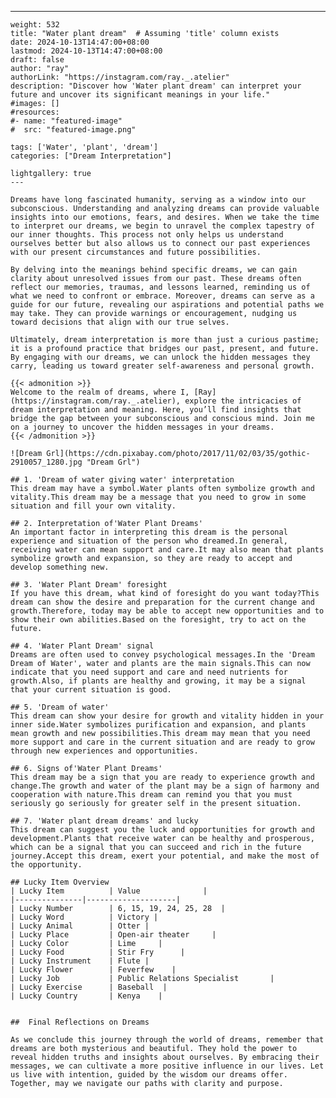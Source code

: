 ---
    weight: 532
    title: "Water plant dream"  # Assuming 'title' column exists
    date: 2024-10-13T14:47:00+08:00
    lastmod: 2024-10-13T14:47:00+08:00
    draft: false
    author: "ray"
    authorLink: "https://instagram.com/ray._.atelier"
    description: "Discover how 'Water plant dream' can interpret your future and uncover its significant meanings in your life."
    #images: []
    #resources:
    #- name: "featured-image"
    #  src: "featured-image.png"
    
    tags: ['Water', 'plant', 'dream']
    categories: ["Dream Interpretation"]
    
    lightgallery: true
    ---
    
    Dreams have long fascinated humanity, serving as a window into our subconscious. Understanding and analyzing dreams can provide valuable insights into our emotions, fears, and desires. When we take the time to interpret our dreams, we begin to unravel the complex tapestry of our inner thoughts. This process not only helps us understand ourselves better but also allows us to connect our past experiences with our present circumstances and future possibilities.
    
    By delving into the meanings behind specific dreams, we can gain clarity about unresolved issues from our past. These dreams often reflect our memories, traumas, and lessons learned, reminding us of what we need to confront or embrace. Moreover, dreams can serve as a guide for our future, revealing our aspirations and potential paths we may take. They can provide warnings or encouragement, nudging us toward decisions that align with our true selves.
    
    Ultimately, dream interpretation is more than just a curious pastime; it is a profound practice that bridges our past, present, and future. By engaging with our dreams, we can unlock the hidden messages they carry, leading us toward greater self-awareness and personal growth.
    
    {{< admonition >}}
    Welcome to the realm of dreams, where I, [Ray](https://instagram.com/ray._.atelier), explore the intricacies of dream interpretation and meaning. Here, you’ll find insights that bridge the gap between your subconscious and conscious mind. Join me on a journey to uncover the hidden messages in your dreams.
    {{< /admonition >}}
    
    ![Dream Grl](https://cdn.pixabay.com/photo/2017/11/02/03/35/gothic-2910057_1280.jpg "Dream Grl")
    
    ## 1. 'Dream of water giving water' interpretation
    This dream may have a symbol.Water plants often symbolize growth and vitality.This dream may be a message that you need to grow in some situation and fill your own vitality.
    
    ## 2. Interpretation of'Water Plant Dreams'
    An important factor in interpreting this dream is the personal experience and situation of the person who dreamed.In general, receiving water can mean support and care.It may also mean that plants symbolize growth and expansion, so they are ready to accept and develop something new.
    
    ## 3. 'Water Plant Dream' foresight
    If you have this dream, what kind of foresight do you want today?This dream can show the desire and preparation for the current change and growth.Therefore, today may be able to accept new opportunities and to show their own abilities.Based on the foresight, try to act on the future.
    
    ## 4. 'Water Plant Dream' signal
    Dreams are often used to convey psychological messages.In the 'Dream Dream of Water', water and plants are the main signals.This can now indicate that you need support and care and need nutrients for growth.Also, if plants are healthy and growing, it may be a signal that your current situation is good.
    
    ## 5. 'Dream of water'
    This dream can show your desire for growth and vitality hidden in your inner side.Water symbolizes purification and expansion, and plants mean growth and new possibilities.This dream may mean that you need more support and care in the current situation and are ready to grow through new experiences and opportunities.
    
    ## 6. Signs of'Water Plant Dreams'
    This dream may be a sign that you are ready to experience growth and change.The growth and water of the plant may be a sign of harmony and cooperation with nature.This dream can remind you that you must seriously go seriously for greater self in the present situation.
    
    ## 7. 'Water plant dream dreams' and lucky
    This dream can suggest you the luck and opportunities for growth and development.Plants that receive water can be healthy and prosperous, which can be a signal that you can succeed and rich in the future journey.Accept this dream, exert your potential, and make the most of the opportunity.
    
    ## Lucky Item Overview
    | Lucky Item          | Value              |
    |---------------|--------------------|
    | Lucky Number        | 6, 15, 19, 24, 25, 28  |
    | Lucky Word          | Victory |
    | Lucky Animal        | Otter |
    | Lucky Place         | Open-air theater     |
    | Lucky Color         | Lime     |
    | Lucky Food          | Stir Fry      |
    | Lucky Instrument    | Flute |
    | Lucky Flower        | Feverfew    |
    | Lucky Job           | Public Relations Specialist       |
    | Lucky Exercise      | Baseball  |
    | Lucky Country       | Kenya    |
    
    
    ##  Final Reflections on Dreams
    
    As we conclude this journey through the world of dreams, remember that dreams are both mysterious and beautiful. They hold the power to reveal hidden truths and insights about ourselves. By embracing their messages, we can cultivate a more positive influence in our lives. Let us live with intention, guided by the wisdom our dreams offer. Together, may we navigate our paths with clarity and purpose.
    